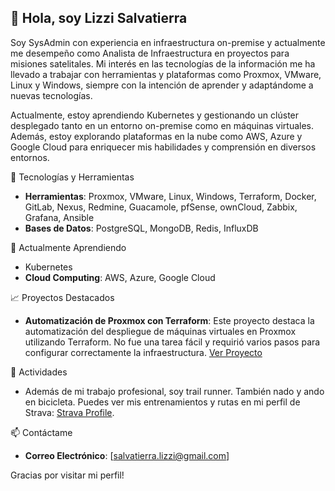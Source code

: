 ## 👋 Hola, soy Lizzi Salvatierra

Soy SysAdmin con experiencia en infraestructura on-premise y actualmente me desempeño como Analista de Infraestructura en proyectos para misiones satelitales. Mi interés en las tecnologías de la información me ha llevado a trabajar con herramientas y plataformas como Proxmox, VMware, Linux y Windows, siempre con la intención de aprender y adaptándome a nuevas tecnologías.

Actualmente, estoy aprendiendo Kubernetes y gestionando un clúster desplegado tanto en un entorno on-premise como en máquinas virtuales. Además, estoy explorando plataformas en la nube como AWS, Azure y Google Cloud para enriquecer mis habilidades y comprensión en diversos entornos.

🔧 Tecnologías y Herramientas
- **Herramientas**: Proxmox, VMware, Linux, Windows, Terraform, Docker, GitLab, Nexus, Redmine, Guacamole, pfSense, ownCloud, Zabbix, Grafana, Ansible
- **Bases de Datos**: PostgreSQL, MongoDB, Redis, InfluxDB

🌱 Actualmente Aprendiendo
- Kubernetes
- **Cloud Computing**: AWS, Azure, Google Cloud

📈 Proyectos Destacados
- **Automatización de Proxmox con Terraform**: Este proyecto destaca la automatización del despliegue de máquinas virtuales en Proxmox utilizando Terraform. No fue una tarea fácil y requirió varios pasos para configurar correctamente la infraestructura. [Ver Proyecto](https://github.com/lizzijuliet/https-spacelift.io-blog-terraform-proxmox-provider)

🚀 Actividades
- Además de mi trabajo profesional, soy trail runner. También nado y ando en bicicleta. Puedes ver mis entrenamientos y rutas en mi perfil de Strava: [Strava Profile](https://www.strava.com/athletes/110451476).

📫 Contáctame
- **Correo Electrónico**: [salvatierra.lizzi@gmail.com]

Gracias por visitar mi perfil!


